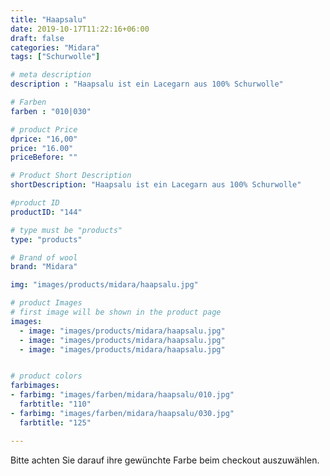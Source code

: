 ```yaml
---
title: "Haapsalu"
date: 2019-10-17T11:22:16+06:00
draft: false
categories: "Midara"
tags: ["Schurwolle"]		

# meta description
description : "Haapsalu ist ein Lacegarn aus 100% Schurwolle"

# Farben
farben : "010|030"

# product Price
dprice: "16,00"
price: "16.00"
priceBefore: ""

# Product Short Description
shortDescription: "Haapsalu ist ein Lacegarn aus 100% Schurwolle"

#product ID
productID: "144"

# type must be "products"
type: "products"

# Brand of wool
brand: "Midara"

img: "images/products/midara/haapsalu.jpg"

# product Images
# first image will be shown in the product page
images:
  - image: "images/products/midara/haapsalu.jpg"
  - image: "images/products/midara/haapsalu.jpg"
  - image: "images/products/midara/haapsalu.jpg"


# product colors
farbimages:
- farbimg: "images/farben/midara/haapsalu/010.jpg"	
  farbtitle: "110"
- farbimg: "images/farben/midara/haapsalu/030.jpg"	
  farbtitle: "125"

---
```


Bitte achten Sie darauf ihre gewünchte Farbe beim checkout auszuwählen.
 